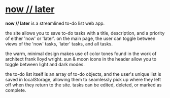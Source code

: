 # [now // later](https://seanstephenbrian.github.io/todo-list/)

**now // later** is a streamlined to-do list web app.

the site allows you to save to-do tasks with a title, description, and a priority of either 'now' 
or 'later'. on the main page, the user can toggle between views of the 'now' tasks, 'later' tasks, and all tasks.

the warm, minimal design makes use of color tones found in the work of architect frank lloyd wright.
sun & moon icons in the header allow you to toggle between light and dark modes.

the to-do list itself is an array of to-do objects, and the user's unique list is saved in 
localStorage, allowing them to seamlessly pick up where they left off when they return to the site. 
tasks can be edited, deleted, or marked as complete.